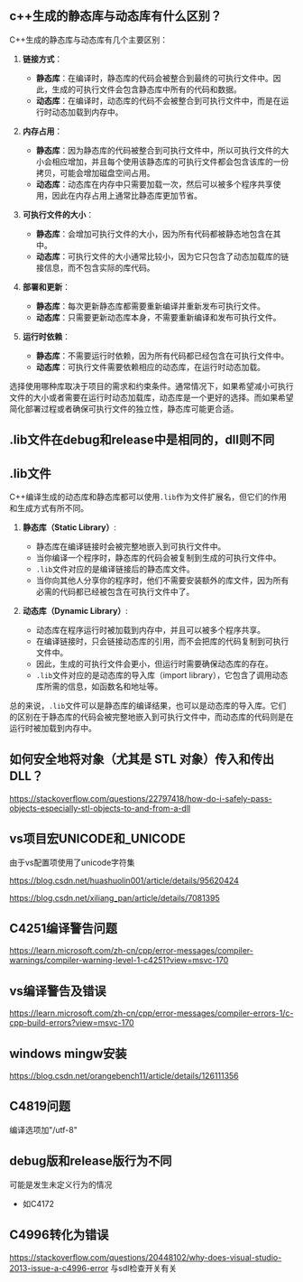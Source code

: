 ## c++生成的静态库与动态库有什么区别？

C++生成的静态库与动态库有几个主要区别：

1. **链接方式**：
   - **静态库**：在编译时，静态库的代码会被整合到最终的可执行文件中。因此，生成的可执行文件会包含静态库中所有的代码和数据。
   - **动态库**：在编译时，动态库的代码不会被整合到可执行文件中，而是在运行时动态加载到内存中。

2. **内存占用**：
   - **静态库**：因为静态库的代码被整合到可执行文件中，所以可执行文件的大小会相应增加，并且每个使用该静态库的可执行文件都会包含该库的一份拷贝，可能会增加磁盘空间占用。
   - **动态库**：动态库在内存中只需要加载一次，然后可以被多个程序共享使用，因此在内存占用上通常比静态库更加节省。

3. **可执行文件的大小**：
   - **静态库**：会增加可执行文件的大小，因为所有代码都被静态地包含在其中。
   - **动态库**：可执行文件的大小通常比较小，因为它只包含了动态加载库的链接信息，而不包含实际的库代码。

4. **部署和更新**：
   - **静态库**：每次更新静态库都需要重新编译并重新发布可执行文件。
   - **动态库**：只需要更新动态库本身，不需要重新编译和发布可执行文件。

5. **运行时依赖**：
   - **静态库**：不需要运行时依赖，因为所有代码都已经包含在可执行文件中。
   - **动态库**：可执行文件需要依赖相应的动态库，在运行时动态加载。

选择使用哪种库取决于项目的需求和约束条件。通常情况下，如果希望减小可执行文件的大小或者需要在运行时动态加载库，动态库是一个更好的选择。而如果希望简化部署过程或者确保可执行文件的独立性，静态库可能更合适。

## .lib文件在debug和release中是相同的，dll则不同

## .lib文件

C++编译生成的动态库和静态库都可以使用`.lib`作为文件扩展名，但它们的作用和生成方式有所不同。

1. **静态库（Static Library）**:
   - 静态库在编译链接时会被完整地嵌入到可执行文件中。
   - 当你编译一个程序时，静态库的代码会被复制到生成的可执行文件中。
   - `.lib`文件对应的是编译链接后的静态库文件。
   - 当你向其他人分享你的程序时，他们不需要安装额外的库文件，因为所有必需的代码都已经被包含在可执行文件中了。

2. **动态库（Dynamic Library）**:
   - 动态库在程序运行时被加载到内存中，并且可以被多个程序共享。
   - 在编译链接时，只会链接动态库的引用，而不会把库的代码复制到可执行文件中。
   - 因此，生成的可执行文件会更小，但运行时需要确保动态库的存在。
   - `.lib`文件对应的是动态库的导入库（import library），它包含了调用动态库所需的信息，如函数名和地址等。

总的来说，`.lib`文件可以是静态库的编译结果，也可以是动态库的导入库。它们的区别在于静态库的代码会被完整地嵌入到可执行文件中，而动态库的代码则是在运行时被加载到内存中。

## 如何安全地将对象（尤其是 STL 对象）传入和传出 DLL？

https://stackoverflow.com/questions/22797418/how-do-i-safely-pass-objects-especially-stl-objects-to-and-from-a-dll

## vs项目宏UNICODE和_UNICODE

由于vs配置项使用了unicode字符集

https://blog.csdn.net/huashuolin001/article/details/95620424

https://blog.csdn.net/xiliang_pan/article/details/7081395

## C4251编译警告问题

https://learn.microsoft.com/zh-cn/cpp/error-messages/compiler-warnings/compiler-warning-level-1-c4251?view=msvc-170

## vs编译警告及错误

https://learn.microsoft.com/zh-cn/cpp/error-messages/compiler-errors-1/c-cpp-build-errors?view=msvc-170

## windows mingw安装

https://blog.csdn.net/orangebench11/article/details/126111356


## C4819问题
编译选项加"/utf-8"

## debug版和release版行为不同
可能是发生未定义行为的情况
- 如C4172

## C4996转化为错误
https://stackoverflow.com/questions/20448102/why-does-visual-studio-2013-issue-a-c4996-error
与sdl检查开关有关